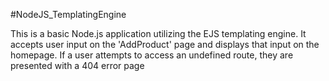 #NodeJS_TemplatingEngine

This is a basic Node.js application utilizing the EJS templating engine. It accepts user input on the 'AddProduct' page and displays that input on the homepage. If a user attempts to access an undefined route, they are presented with a 404 error page
